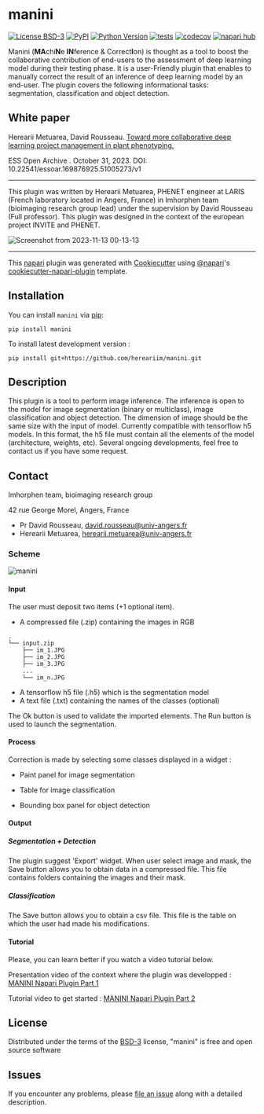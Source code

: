 # manini

[![License BSD-3](https://img.shields.io/pypi/l/manini.svg?color=green)](https://github.com/hereariim/manini/raw/main/LICENSE)
[![PyPI](https://img.shields.io/pypi/v/manini.svg?color=green)](https://pypi.org/project/manini)
[![Python Version](https://img.shields.io/pypi/pyversions/manini.svg?color=green)](https://python.org)
[![tests](https://github.com/hereariim/manini/workflows/tests/badge.svg)](https://github.com/hereariim/manini/actions)
[![codecov](https://codecov.io/gh/hereariim/manini/branch/main/graph/badge.svg)](https://codecov.io/gh/hereariim/manini)
[![napari hub](https://img.shields.io/endpoint?url=https://api.napari-hub.org/shields/manini)](https://napari-hub.org/plugins/manini)

Manini (**MA**chi**N**e **IN**ference  & Correct**I**on) is thought as a tool to boost the collaborative contribution of end-users to the assessment of deep learning model during their testing phase.
It is a user-Friendly plugin that enables to manually correct the result of an inference of deep learning model by an end-user. The plugin covers the following informational tasks: segmentation, classification and object detection.

## White paper

Herearii Metuarea, David Rousseau. [Toward more collaborative deep learning project management in plant phenotyping. ](https://essopenarchive.org/doi/full/10.22541/essoar.169876925.51005273/v1)

ESS Open Archive . October 31, 2023.
DOI: 10.22541/essoar.169876925.51005273/v1

----------------------------------

This plugin was written by Herearii Metuarea, PHENET engineer at LARIS (French laboratory located in Angers, France) in Imhorphen team (bioimaging research group lead) under the supervision by David Rousseau (Full professor). This plugin was designed in the context of the european project INVITE and PHENET.

![Screenshot from 2023-11-13 00-13-13](https://github.com/hereariim/manini/assets/93375163/c602e802-71b9-48ec-a9f2-cec3e4fa8220)

----------------------------------

This [napari] plugin was generated with [Cookiecutter] using [@napari]'s [cookiecutter-napari-plugin] template.

<!--
Don't miss the full getting started guide to set up your new package:
https://github.com/napari/cookiecutter-napari-plugin#getting-started

and review the napari docs for plugin developers:
https://napari.org/stable/plugins/index.html!

-->

## Installation

You can install `manini` via [pip]:

    pip install manini

To install latest development version :

    pip install git+https://github.com/hereariim/manini.git


## Description

This plugin is a tool to perform image inference. The inference is open to the model for image segmentation (binary or multiclass), image classification and object detection. The dimension of image should be the same size with the input of model.
Currently compatible with tensorflow h5 models. In this format, the h5 file must contain all the elements of the model (architecture, weights, etc). Several ongoing developments, feel free to contact us if you have some request.

## Contact

Imhorphen team, bioimaging research group

42 rue George Morel, Angers, France

- Pr David Rousseau, david.rousseau@univ-angers.fr
- Herearii Metuarea, herearii.metuarea@univ-angers.fr 

### Scheme

![manini](https://github.com/hereariim/manini/assets/93375163/636a5e15-da0f-4387-8f37-b8ca89b4482b)

#### Input

The user must deposit two items (+1 optional item). 

- A compressed file (.zip) containing the images in RGB

```
.
└── input.zip
    ├── im_1.JPG
    ├── im_2.JPG 
    ├── im_3.JPG
    ...
    └── im_n.JPG
```

- A tensorflow h5 file (.h5) which is the segmentation model
- A text file (.txt) containing the names of the classes (optional)

The Ok button is used to validate the imported elements. The Run button is used to launch the segmentation.

#### Process

Correction is made by selecting some classes displayed in a widget :

- Paint panel for image segmentation

- Table for image classification

- Bounding box panel for object detection

#### Output

##### Segmentation + Detection

The plugin suggest 'Export' widget. When user select image and mask, the Save button allows you to obtain data in a compressed file. This file contains folders containing the images and their mask.

##### Classification

The Save button allows you to obtain a csv file. This file is the table on which the user had made his modifications.

#### Tutorial

Please, you can learn better if you watch a video tutorial below.

Presentation video of the context where the plugin was developped : [MANINI Napari Plugin Part 1](https://www.youtube.com/watch?v=ltbMIhApwRk)

Tutorial video to get started : [MANINI Napari Plugin Part 2](https://www.youtube.com/watch?v=HU21VQpvRAM)


## License

Distributed under the terms of the [BSD-3] license,
"manini" is free and open source software

## Issues

If you encounter any problems, please [file an issue] along with a detailed description.

[napari]: https://github.com/napari/napari
[Cookiecutter]: https://github.com/audreyr/cookiecutter
[@napari]: https://github.com/napari
[MIT]: http://opensource.org/licenses/MIT
[BSD-3]: http://opensource.org/licenses/BSD-3-Clause
[GNU GPL v3.0]: http://www.gnu.org/licenses/gpl-3.0.txt
[GNU LGPL v3.0]: http://www.gnu.org/licenses/lgpl-3.0.txt
[Apache Software License 2.0]: http://www.apache.org/licenses/LICENSE-2.0
[Mozilla Public License 2.0]: https://www.mozilla.org/media/MPL/2.0/index.txt
[cookiecutter-napari-plugin]: https://github.com/napari/cookiecutter-napari-plugin

[file an issue]: https://github.com/hereariim/manini/issues

[napari]: https://github.com/napari/napari
[tox]: https://tox.readthedocs.io/en/latest/
[pip]: https://pypi.org/project/pip/
[PyPI]: https://pypi.org/

